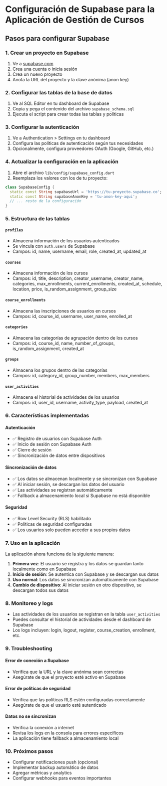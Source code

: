 # Configuración de Supabase para la Aplicación de Gestión de Cursos

## Pasos para configurar Supabase

### 1. Crear un proyecto en Supabase

1. Ve a [supabase.com](https://supabase.com)
2. Crea una cuenta o inicia sesión
3. Crea un nuevo proyecto
4. Anota la URL del proyecto y la clave anónima (anon key)

### 2. Configurar las tablas de la base de datos

1. Ve al SQL Editor en tu dashboard de Supabase
2. Copia y pega el contenido del archivo `supabase_schema.sql`
3. Ejecuta el script para crear todas las tablas y políticas

### 3. Configurar la autenticación

1. Ve a Authentication > Settings en tu dashboard
2. Configura las políticas de autenticación según tus necesidades
3. Opcionalmente, configura proveedores OAuth (Google, GitHub, etc.)

### 4. Actualizar la configuración en la aplicación

1. Abre el archivo `lib/config/supabase_config.dart`
2. Reemplaza los valores con los de tu proyecto:

```dart
class SupabaseConfig {
  static const String supabaseUrl = 'https://tu-proyecto.supabase.co';
  static const String supabaseAnonKey = 'tu-anon-key-aqui';
  // ... resto de la configuración
}
```

### 5. Estructura de las tablas

#### `profiles`
- Almacena información de los usuarios autenticados
- Se vincula con `auth.users` de Supabase
- Campos: id, name, username, email, role, created_at, updated_at

#### `courses`
- Almacena información de los cursos
- Campos: id, title, description, creator_username, creator_name, categories, max_enrollments, current_enrollments, created_at, schedule, location, price, is_random_assignment, group_size

#### `course_enrollments`
- Almacena las inscripciones de usuarios en cursos
- Campos: id, course_id, username, user_name, enrolled_at

#### `categories`
- Almacena las categorías de agrupación dentro de los cursos
- Campos: id, course_id, name, number_of_groups, is_random_assignment, created_at

#### `groups`
- Almacena los grupos dentro de las categorías
- Campos: id, category_id, group_number, members, max_members

#### `user_activities`
- Almacena el historial de actividades de los usuarios
- Campos: id, user_id, username, activity_type, payload, created_at

### 6. Características implementadas

#### Autenticación
- ✅ Registro de usuarios con Supabase Auth
- ✅ Inicio de sesión con Supabase Auth
- ✅ Cierre de sesión
- ✅ Sincronización de datos entre dispositivos

#### Sincronización de datos
- ✅ Los datos se almacenan localmente y se sincronizan con Supabase
- ✅ Al iniciar sesión, se descargan los datos del usuario
- ✅ Las actividades se registran automáticamente
- ✅ Fallback a almacenamiento local si Supabase no está disponible

#### Seguridad
- ✅ Row Level Security (RLS) habilitado
- ✅ Políticas de seguridad configuradas
- ✅ Los usuarios solo pueden acceder a sus propios datos

### 7. Uso en la aplicación

La aplicación ahora funciona de la siguiente manera:

1. **Primera vez**: El usuario se registra y los datos se guardan tanto localmente como en Supabase
2. **Inicio de sesión**: Se autentica con Supabase y se descargan sus datos
3. **Uso normal**: Los datos se sincronizan automáticamente con Supabase
4. **Cambio de dispositivo**: Al iniciar sesión en otro dispositivo, se descargan todos sus datos

### 8. Monitoreo y logs

- Las actividades de los usuarios se registran en la tabla `user_activities`
- Puedes consultar el historial de actividades desde el dashboard de Supabase
- Los logs incluyen: login, logout, register, course_creation, enrollment, etc.

### 9. Troubleshooting

#### Error de conexión a Supabase
- Verifica que la URL y la clave anónima sean correctas
- Asegúrate de que el proyecto esté activo en Supabase

#### Error de políticas de seguridad
- Verifica que las políticas RLS estén configuradas correctamente
- Asegúrate de que el usuario esté autenticado

#### Datos no se sincronizan
- Verifica la conexión a internet
- Revisa los logs en la consola para errores específicos
- La aplicación tiene fallback a almacenamiento local

### 10. Próximos pasos

- Configurar notificaciones push (opcional)
- Implementar backup automático de datos
- Agregar métricas y analytics
- Configurar webhooks para eventos importantes


